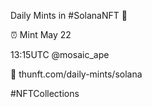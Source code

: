 Daily Mints in #SolanaNFT 🚀

⏰ Mint May 22

13:15UTC @mosaic_ape

🔗 thunft.com/daily-mints/solana

#NFTCollections